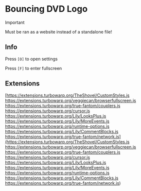 # Bouncing DVD Logo
> [!IMPORTANT]
> Must be ran as a website instead of a standalone file!

## Info
Press `[O]` to open settings

Press `[F]` to enter fullscreen

## Extensions
[https://extensions.turbowarp.org/TheShovel/CustomStyles.js
https://extensions.turbowarp.org/veggiecan/browserfullscreen.js
https://extensions.turbowarp.org/true-fantom/couplers.js
https://extensions.turbowarp.org/cursor.js
https://extensions.turbowarp.org/Lily/LooksPlus.js
https://extensions.turbowarp.org/Lily/MoreEvents.js
https://extensions.turbowarp.org/runtime-options.js
https://extensions.turbowarp.org/Lily/CommentBlocks.js
https://extensions.turbowarp.org/true-fantom/network.js](https://extensions.turbowarp.org/TheShovel/CustomStyles.js
https://extensions.turbowarp.org/veggiecan/browserfullscreen.js
https://extensions.turbowarp.org/true-fantom/couplers.js
https://extensions.turbowarp.org/cursor.js
https://extensions.turbowarp.org/Lily/LooksPlus.js
https://extensions.turbowarp.org/Lily/MoreEvents.js
https://extensions.turbowarp.org/runtime-options.js
https://extensions.turbowarp.org/Lily/CommentBlocks.js
https://extensions.turbowarp.org/true-fantom/network.js)
